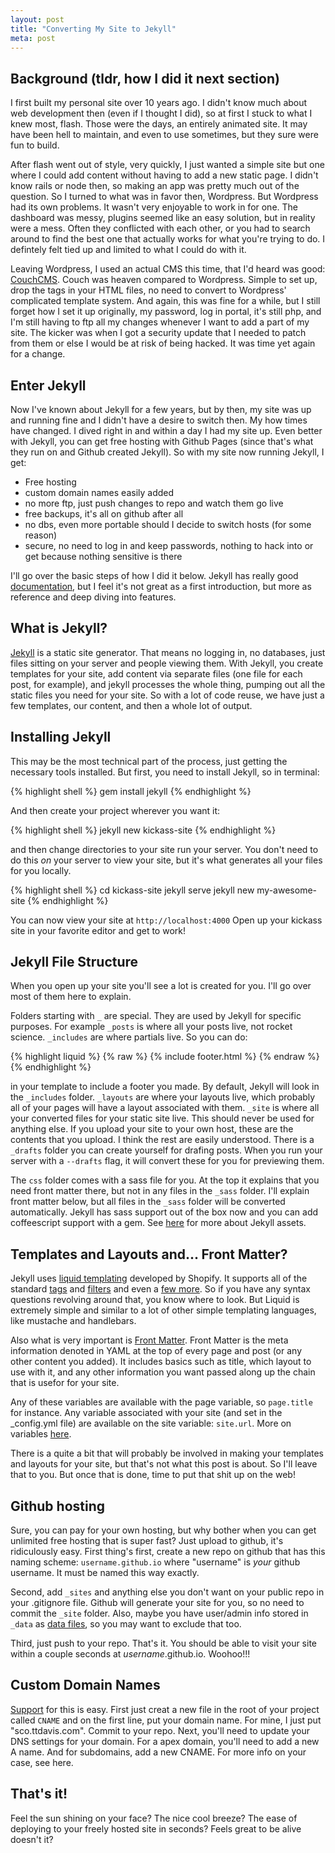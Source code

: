 ```yaml
---
layout: post
title: "Converting My Site to Jekyll"
meta: post
---
```


## Background (tldr, how I did it next section)

I first built my personal site over 10 years ago. I didn't know much about web development then (even if I thought I did), so at first I stuck to what I knew most, flash. Those were the days, an entirely animated site. It may have been hell to maintain, and even to use sometimes, but they sure were fun to build.

After flash went out of style, very quickly, I just wanted a simple site but one where I could add content without having to add <!--more--> a new static page. I didn't know rails or node then, so making an app was pretty much out of the question. So I turned to what was in favor then, Wordpress. But Wordpress had its own problems. It wasn't very enjoyable to work in for one. The dashboard was messy, plugins seemed like an easy solution, but in reality were a mess. Often they conflicted with each other, or you had to search around to find the best one that actually works for what you're trying to do. I defintely felt tied up and limited to what I could do with it.

Leaving Wordpress, I used an actual CMS this time, that I'd heard was good: [CouchCMS][couch]. Couch was heaven compared to Wordpress. Simple to set up, drop the tags in your HTML files, no need to convert to Wordpress' complicated template system. And again, this was fine for a while, but I still forget how I set it up originally, my password, log in portal, it's still php, and I'm still having to ftp all my changes whenever I want to add a part of my site. The kicker was when I got a security update that I needed to patch from them or else I would be at risk of being hacked. It was time yet again for a change.

## Enter Jekyll

Now I've known about Jekyll for a few years, but by then, my site was up and running fine and I didn't have a desire to switch then. My how times have changed. I dived right in and within a day I had my site up. Even better with Jekyll, you can get free hosting with Github Pages (since that's what they run on and Github created Jekyll). So with my site now running Jekyll, I get:

- Free hosting
- custom domain names easily added
- no more ftp, just push changes to repo and watch them go live
- free backups, it's all on github after all
- no dbs, even more portable should I decide to switch hosts (for some reason)
- secure, no need to log in and keep passwords, nothing to hack into or get because nothing sensitive is there

I'll go over the basic steps of how I did it below. Jekyll has really good [documentation][docs], but I feel it's not great as a first introduction, but more as reference and deep diving into features.

## What is Jekyll?

[Jekyll][jekyll] is a static site generator. That means no logging in, no databases, just files sitting on your server and people viewing them. With Jekyll, you create templates for your site, add content via separate files (one file for each post, for example), and jekyll processes the whole thing, pumping out all the static files you need for your site. So with a lot of code reuse, we have just a few templates, our content, and then a whole lot of output. 

## Installing Jekyll

This may be the most technical part of the process, just getting the necessary tools installed. But first, you need to install Jekyll, so in terminal:

{% highlight shell %}
gem install jekyll
{% endhighlight %}

And then create your project wherever you want it:

{% highlight shell %}
jekyll new kickass-site
{% endhighlight %}

and then change directories to your site run your server. You don't need to do this *on* your server to view your site, but it's what generates all your files for you locally.

{% highlight shell %}
cd kickass-site
jekyll serve
jekyll new my-awesome-site
{% endhighlight %}

You can now view your site at `http://localhost:4000` Open up your kickass site in your favorite editor and get to work!

## Jekyll File Structure

When you open up your site you'll see a lot is created for you. I'll go over most of them here to explain. 

Folders starting with `_` are special. They are used by Jekyll for specific purposes. For example `_posts` is where all your posts live, not rocket science. `_includes` are where partials live. So you can do:

{% highlight liquid %}
{% raw %}
{% include footer.html %}
{% endraw %}
{% endhighlight %}

in your template to include a footer you made. By default, Jekyll will look in the `_includes` folder. `_layouts` are where your layouts live, which probably all of your pages will have a layout associated with them. `_site` is where all your converted files for your static site live. This should never be used for anything else. If you upload your site to your own host, these are the contents that you upload.
I think the rest are easily understood. There is a `_drafts` folder you can create yourself for drafing posts. When you run your server with a `--drafts` flag, it will convert these for you for previewing them.

The `css` folder comes with a sass file for you. At the top it explains that you need front matter there, but not in any files in the `_sass` folder. I'll explain front matter below, but all files in the `_sass` folder will be converted automatically. Jekyll has sass support out of the box now and you can add coffeescript support with a gem. See [here][assets] for more about Jekyll assets.

## Templates and Layouts and... Front Matter?

Jekyll uses [liquid templating][liquid] developed by Shopify. It supports all of the standard [tags][liquid-tags] and [filters][liquid-filters] and even a [few more][jekyll-filters]. So if you have any syntax questions revolving around that, you know where to look. But Liquid is extremely simple and similar to a lot of other simple templating languages, like mustache and handlebars.

Also what is very important is [Front Matter][frontmatter]. Front Matter is the meta information denoted in YAML at the top of every page and post (or any other content you added). It includes basics such as title, which layout to use with it, and any other information you want passed along up the chain that is usefor for your site. 

Any of these variables are available with the page variable, so `page.title` for instance. Any variable associated with your site (and set in the _config.yml file) are available on the site variable: `site.url`. More on variables [here][variables].

There is a quite a bit that will probably be involved in making your templates and layouts for your site, but that's not what this post is about. So I'll leave that to you. But once that is done, time to put that shit up on the web!

## Github hosting

Sure, you can pay for your own hosting, but why bother when you can get unlimited free hosting that is super fast? Just upload to github, it's ridiculously easy. First thing's first, create a new repo on github that has this naming scheme: `username.github.io` where "username" is *your* github username. It must be named this way exactly. 

Second, add `_sites` and anything else you don't want on your public repo in your .gitignore file. Github will generate your site for you, so no need to commit the `_site` folder. Also, maybe you have user/admin info stored in `_data` as [data files][data-files], so you may want to exclude that too.

Third, just push to your repo. That's it. You should be able to visit your site within a couple seconds at *username*.github.io. Woohoo!!! 

## Custom Domain Names

[Support][custom-domain] for this is easy. First just creat a new file in the root of your project called `CNAME` and on the first line, put your domain name. For mine, I just put "sco.ttdavis.com". Commit to your repo. Next, you'll need to update your DNS settings for your domain. For a apex domain, you'll need to add a new A name. And for subdomains, add a new CNAME. For more info on your case, see here.

## That's it!

Feel the sun shining on your face? The nice cool breeze? The ease of deploying to your freely hosted site in seconds? Feels great to be alive doesn't it?


[jekyll]: http://jekyllrb.com/
[jekyll-filters]: http://jekyllrb.com/docs/templates/
[frontmatter]: http://jekyllrb.com/docs/frontmatter/
[variables]: http://jekyllrb.com/docs/variables/
[data-files]: http://jekyllrb.com/docs/datafiles/
[liquid-tags]: https://github.com/Shopify/liquid/wiki/Liquid-for-Designers#tags
[liquid-filters]: https://github.com/Shopify/liquid/wiki/Liquid-for-Designers#standard-filters
[docs]: http://jekyllrb.com/docs/home/
[assets]: http://jekyllrb.com/docs/assets/
[liquid]: https://docs.shopify.com/themes/liquid-documentation/basics
[couch]: http://www.couchcms.com/
[custom-domain]: https://help.github.com/articles/setting-up-a-custom-domain-with-github-pages/